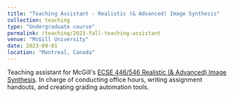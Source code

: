 ```yaml
---
title: "Teaching Assistant - Realistic (& Advanced) Image Synthesis"
collection: teaching
type: "Undergraduate course"
permalink: /teaching/2023-fall-teaching-assistant
venue: "McGill University"
date: 2023-09-01
location: "Montreal, Canada"
---
```


Teaching assistant for McGill's [ECSE 446/546 Realistic (& Advanced) Image Synthesis](https://cim.mcgill.ca/~derek/ecse446.html). In charge of conducting office hours, writing assignment handouts, and creating grading automation tools.
